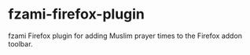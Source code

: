 fzami-firefox-plugin
====================

fzami Firefox plugin for adding Muslim prayer times to the Firefox addon toolbar.